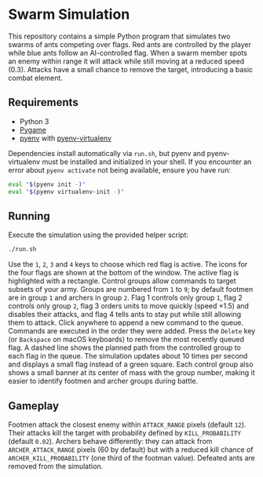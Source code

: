# Swarm Simulation

This repository contains a simple Python program that simulates two swarms of ants competing over flags. Red ants are controlled by the player while blue ants follow an AI-controlled flag. When a swarm member spots an enemy within range it will attack while still moving at a reduced speed (0.3). Attacks have a small chance to remove the target, introducing a basic combat element.

## Requirements

- Python 3
- [Pygame](https://www.pygame.org/)
- [pyenv](https://github.com/pyenv/pyenv) with [pyenv-virtualenv](https://github.com/pyenv/pyenv-virtualenv)

Dependencies install automatically via `run.sh`, but pyenv and pyenv-virtualenv
must be installed and initialized in your shell. If you encounter an error about
`pyenv activate` not being available, ensure you have run:

```bash
eval "$(pyenv init -)"
eval "$(pyenv virtualenv-init -)"
```

## Running

Execute the simulation using the provided helper script:

```bash
./run.sh
```

Use the `1`, `2`, `3` and `4` keys to choose which red flag is active. The icons for the
four flags are shown at the bottom of the window. The active flag is highlighted
with a rectangle. Control groups allow commands to target subsets of your army.
Groups are numbered from `1` to `9`; by default footmen are in group `1` and
archers in group `2`. Flag 1 controls only group `1`, flag 2 controls only group
`2`, flag 3 orders units to move quickly (speed ×1.5) and disables their attacks,
and flag 4 tells ants to stay put while still allowing them to attack. Click
anywhere to append a new command to the queue. Commands are executed in the
order they were added. Press the `Delete` key (or `Backspace` on macOS
keyboards) to remove the most recently queued flag. A dashed line shows the
planned path from the controlled group to each flag in the queue. The simulation
updates about 10 times per second and displays a small flag instead of a green
square.
Each control group also shows a small banner at its center of mass with the
group number, making it easier to identify footmen and archer groups during
battle.

## Gameplay

Footmen attack the closest enemy within `ATTACK_RANGE` pixels (default `12`).
Their attacks kill the target with probability defined by `KILL_PROBABILITY`
(default `0.02`). Archers behave differently: they can attack from
`ARCHER_ATTACK_RANGE` pixels (60 by default) but with a reduced kill chance of
`ARCHER_KILL_PROBABILITY` (one third of the footman value). Defeated ants are
removed from the simulation.
